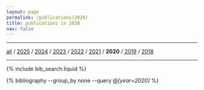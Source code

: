 ```yaml
---
layout: page
permalink: /publications/2020/
title: publications in 2020
nav: false
---
```


<hr/>

[all](https://wongzit.github.io/publications/) / [2025](https://wongzit.github.io/publications/2025/) / [2024](https://wongzit.github.io/publications/2024/) / [2023](https://wongzit.github.io/publications/2023/) / [2022](https://wongzit.github.io/publications/2022/) / [2021](https://wongzit.github.io/publications/2021/) / **2020** / [2019](https://wongzit.github.io/publications/2019/) / [2018](https://wongzit.github.io/publications/2018/)

<hr/>

<!-- _pages/publications.md -->

<!-- Bibsearch Feature -->

{% include bib_search.liquid %}

<div class="publications">

{% bibliography --group_by none --query @*[year=2020]* %}

</div>

